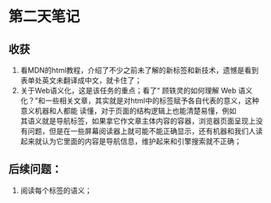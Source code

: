 # 第二天笔记
## 收获
1. 看MDN的html教程，介绍了不少之前未了解的新标签和新技术，遗憾是看到表单处英文未翻译成中文，就卡住了；
2. 关于Web语义化，这是该任务的重点；看了“ 顾轶灵的如何理解 Web 语义化？”和一些相关文章，其实就是对html中的标签赋予各自代表的意义，这种意义机器和人都能 读懂，对于页面的结构逻辑上也能清楚易懂，例如<nav>其语义就是导航标签，如果拿它作文章主体内容的容器，浏览器页面呈现上没有问题，但是在一些屏幕阅读器上就可能不能正确显示，还有机器和我们人读起来就认为它里面的内容是导航信息，维护起来和引擎搜索就不正确；
## 后续问题：
1. 阅读每个标签的语义；
